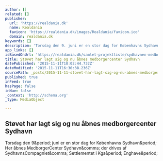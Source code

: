 ```yaml
---
author: []
related: []
publisher:
  url: 'https://realdania.dk'
  name: Realdania
  favicon: 'https://realdania.dk/images/Realdania/favicon.ico'
  domain: realdania.dk
keywords: []
description: 'Torsdag den 9. juni er en stor dag for Københavns Sydhavn. Her åbnes MedborgerCenter Sydhavn, der drives af SydhavnsCompagniet, Settlementet i Kgs. Enghave.'
app_links: []
isBasedOnUrl: 'https://realdania.dk/samlet-projektliste/sydhavnen-medborgercenter/nyheder/sydhavnscompagniet070611'
title: Støvet har lagt sig og nu åbnes medborgercenter Sydhavn
datePublished: '2015-11-11T18:02:44.732Z'
dateModified: '2015-11-11T16:30:38.236Z'
sourcePath: _posts/2015-11-11-stovet-har-lagt-sig-og-nu-abnes-medborgercenter-sydhavn.md
published: true
inFeed: true
hasPage: false
inNav: false
_context: 'http://schema.org'
_type: MediaObject

---
```

<article style=""><h1>Støvet har lagt sig og nu åbnes medborgercenter Sydhavn</h1><p>Torsdag den 9&amp;period; juni er en stor dag for Københavns Sydhavn&amp;period; Her åbnes MedborgerCenter Sydhavn&amp;comma; der drives af SydhavnsCompagniet&amp;comma; Settlementet i Kgs&amp;period; Enghave&amp;period;</p></article>
